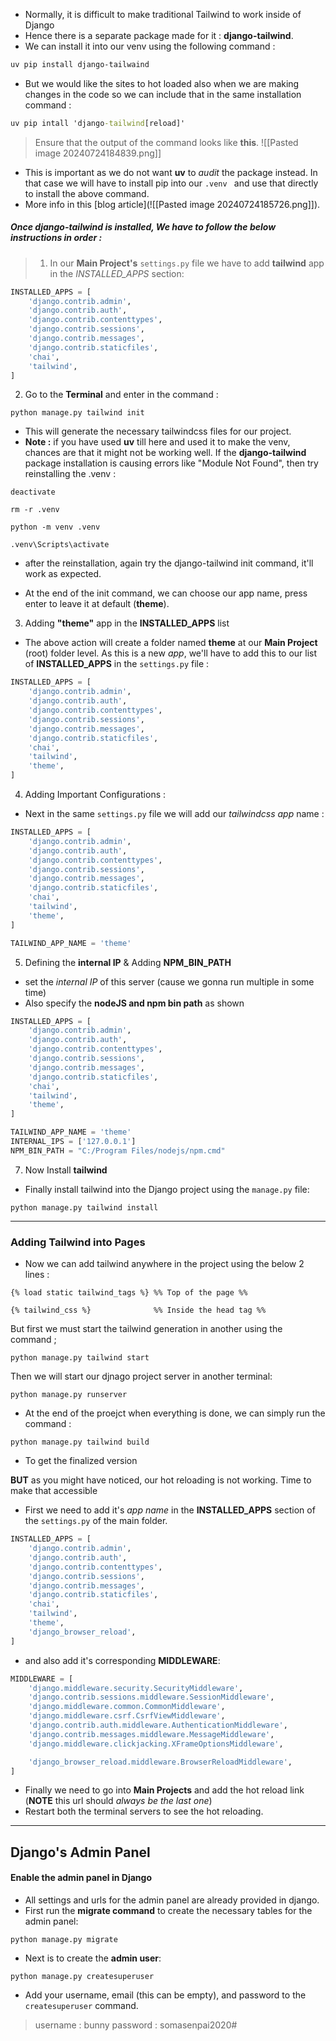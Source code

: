 - Normally, it is difficult to make traditional Tailwind to work inside of Django
- Hence there is a separate package made for it : **django-tailwind**.
- We can install it into our venv using the following command : 
```powershell
uv pip install django-tailwaind
```
- But we would like the sites to hot loaded also when we are making changes in the code so we can include that in the same installation command : 
```cmd
uv pip intall 'django-tailwind[reload]'
```

> Ensure that the output of the command looks like **this**.
![[Pasted image 20240724184839.png]]
- This is important as we do not want **uv** to *audit* the package instead. In that case we will have to install pip into our `.venv ` and use that directly to install the above command.
- More info in this [blog article](![[Pasted image 20240724185726.png]]).

##### Once **django-tailwind** is installed, We have to follow the below instructions *in order* :

> 1. In our **Main Project's** `settings.py` file we have to add **tailwind** app in the *INSTALLED_APPS* section:

```python
INSTALLED_APPS = [
    'django.contrib.admin',
    'django.contrib.auth',
    'django.contrib.contenttypes',
    'django.contrib.sessions',
    'django.contrib.messages',
    'django.contrib.staticfiles',
    'chai',
    'tailwind',
]
```

2. Go to the **Terminal** and enter in the command : 

```
python manage.py tailwind init
```
- This will generate the necessary tailwindcss files for our project.
- **Note :** if you have used **uv** till here and used it to make the venv, chances are that it might not be working well. If the **django-tailwind** package installation is causing errors like "Module Not Found", then try reinstalling the .venv : 

```
deactivate

rm -r .venv

python -m venv .venv

.venv\Scripts\activate
```

- after the reinstallation, again try the django-tailwind init command, it'll work as expected.

- At the end of the init command, we can choose our app name, press enter to leave it at default (**theme**).

 3. Adding **"theme"** app in the **INSTALLED_APPS** list
- The above action will create a folder named **theme** at our **Main Project** (root) folder level. As this is a new *app*, we'll have to add this to our list of **INSTALLED_APPS** in the `settings.py` file : 
```python
INSTALLED_APPS = [
    'django.contrib.admin',
    'django.contrib.auth',
    'django.contrib.contenttypes',
    'django.contrib.sessions',
    'django.contrib.messages',
    'django.contrib.staticfiles',
    'chai',
    'tailwind',
    'theme',
]
```

4. Adding Important Configurations : 
- Next in the same `settings.py` file we will add our *tailwindcss app* name : 

```python
INSTALLED_APPS = [
    'django.contrib.admin',
    'django.contrib.auth',
    'django.contrib.contenttypes',
    'django.contrib.sessions',
    'django.contrib.messages',
    'django.contrib.staticfiles',
    'chai',
    'tailwind',
    'theme',
]

TAILWIND_APP_NAME = 'theme'
```

5. Defining the **internal IP** & Adding **NPM_BIN_PATH**
- set the *internal IP* of this server (cause we gonna run multiple in some time)
- Also specify the **nodeJS and npm bin path** as shown
```python
INSTALLED_APPS = [
    'django.contrib.admin',
    'django.contrib.auth',
    'django.contrib.contenttypes',
    'django.contrib.sessions',
    'django.contrib.messages',
    'django.contrib.staticfiles',
    'chai',
    'tailwind',
    'theme',
]

TAILWIND_APP_NAME = 'theme'
INTERNAL_IPS = ['127.0.0.1']
NPM_BIN_PATH = "C:/Program Files/nodejs/npm.cmd"
```

7. Now Install **tailwind** 
- Finally install tailwind into the Django project using the `manage.py` file:
```
python manage.py tailwind install
```

---

### Adding Tailwind into Pages

- Now we can add tailwind anywhere in the project using the below 2 lines : 
```djnago-html
{% load static tailwind_tags %} %% Top of the page %%

{% tailwind_css %}              %% Inside the head tag %%
```

But first we must start the tailwind generation in another using the command  ;

```
python manage.py tailwind start
```

Then we will start our djnago project server in another terminal: 

```
python manage.py runserver
```

- At the end of the proejct when everything is done, we can simply run the command : 
```
python manage.py tailwind build
```
- To get the finalized version

**BUT** as you might have noticed, our hot reloading is not working. Time to make that accessible
- First we need to add it's *app name* in the **INSTALLED_APPS** section of the `settings.py` of the main folder.
```python
INSTALLED_APPS = [
    'django.contrib.admin',
    'django.contrib.auth',
    'django.contrib.contenttypes',
    'django.contrib.sessions',
    'django.contrib.messages',
    'django.contrib.staticfiles',
    'chai',
    'tailwind',
    'theme',
    'django_browser_reload',
]
```
- and also add it's corresponding **MIDDLEWARE**:

```python
MIDDLEWARE = [
    'django.middleware.security.SecurityMiddleware',
    'django.contrib.sessions.middleware.SessionMiddleware',
    'django.middleware.common.CommonMiddleware',
    'django.middleware.csrf.CsrfViewMiddleware',
    'django.contrib.auth.middleware.AuthenticationMiddleware',
    'django.contrib.messages.middleware.MessageMiddleware',
    'django.middleware.clickjacking.XFrameOptionsMiddleware',

    'django_browser_reload.middleware.BrowserReloadMiddleware',
]
```

- Finally we need to go into **Main Projects** and add the hot reload link (**NOTE** this url should *always be the last one*)
- Restart both the terminal servers to see the hot reloading.

---

## Django's Admin Panel

#### Enable the admin panel in Django

- All settings and urls for the admin panel are already provided in django.
- First run the **migrate command** to create the necessary tables for the admin panel:
```
python manage.py migrate
```
- Next is to create the **admin user**:
```
python manage.py createsuperuser
```
- Add your username, email (this can be empty), and password to the `createsuperuser` command.
> username : bunny
> password : somasenpai2020#


